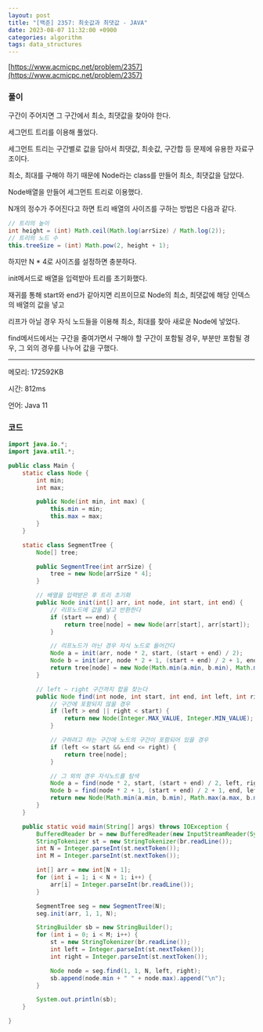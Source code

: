 ```yaml
---
layout: post
title: "[백준] 2357: 최솟값과 최댓값 - JAVA"
date: 2023-08-07 11:32:00 +0900
categories: algorithm
tags: data_structures
---
```


[https://www.acmicpc.net/problem/2357](https://www.acmicpc.net/problem/2357)

### 풀이

구간이 주어지면 그 구간에서 최소, 최댓값을 찾아야 한다.

세그먼트 트리를 이용해 풀었다.

세그먼트 트리는 구간별로 값을 담아서 최댓값, 최솟값, 구간합 등 문제에 유용한 자료구조이다.

최소, 최대를 구해야 하기 때문에 Node라는 class를 만들어 최소, 최댓값을 담았다.

Node배열을 만들어 세그먼트 트리로 이용했다.

N개의 정수가 주어진다고 하면 트리 배열의 사이즈를 구하는 방법은 다음과 같다.

```java
// 트리의 높이
int height = (int) Math.ceil(Math.log(arrSize) / Math.log(2));
// 트리의 노드 수
this.treeSize = (int) Math.pow(2, height + 1);
```

하지만 N \* 4로 사이즈를 설정하면 충분하다.

init메서드로 배열을 입력받아 트리를 초기화했다.

재귀를 통해 start와 end가 같아지면 리프이므로 Node의 최소, 최댓값에 해당 인덱스의 배열의 값을 넣고

리프가 아닐 경우 자식 노드들을 이용해 최소, 최대를 찾아 새로운 Node에 넣었다.

find메서드에서는 구간을 줄여가면서 구해야 할 구간이 포함될 경우, 부분만 포함될 경우, 그 외의 경우를 나누어 값을 구했다.

---

메모리: 172592KB

시간: 812ms

언어: Java 11

### 코드

```java
import java.io.*;
import java.util.*;

public class Main {
    static class Node {
        int min;
        int max;

        public Node(int min, int max) {
            this.min = min;
            this.max = max;
        }
    }

    static class SegmentTree {
        Node[] tree;

        public SegmentTree(int arrSize) {
            tree = new Node[arrSize * 4];
        }

        // 배열을 입력받은 후 트리 초기화
        public Node init(int[] arr, int node, int start, int end) {
            // 리프노드에 값을 넣고 반환한다
            if (start == end) {
                return tree[node] = new Node(arr[start], arr[start]);
            }

            // 리프노드가 아닌 경우 자식 노드로 들어간다
            Node a = init(arr, node * 2, start, (start + end) / 2);
            Node b = init(arr, node * 2 + 1, (start + end) / 2 + 1, end);
            return tree[node] = new Node(Math.min(a.min, b.min), Math.max(a.max, b.max));
        }

        // left ~ right 구간까지 합을 찾는다
        public Node find(int node, int start, int end, int left, int right) {
            // 구간에 포함되지 않을 경우
            if (left > end || right < start) {
                return new Node(Integer.MAX_VALUE, Integer.MIN_VALUE);
            }

            // 구하려고 하는 구간에 노드의 구간이 포함되어 있을 경우
            if (left <= start && end <= right) {
                return tree[node];
            }

            // 그 외의 경우 자식노드를 탐색
            Node a = find(node * 2, start, (start + end) / 2, left, right);
            Node b = find(node * 2 + 1, (start + end) / 2 + 1, end, left, right);
            return new Node(Math.min(a.min, b.min), Math.max(a.max, b.max));
        }
    }

    public static void main(String[] args) throws IOException {
        BufferedReader br = new BufferedReader(new InputStreamReader(System.in));
        StringTokenizer st = new StringTokenizer(br.readLine());
        int N = Integer.parseInt(st.nextToken());
        int M = Integer.parseInt(st.nextToken());

        int[] arr = new int[N + 1];
        for (int i = 1; i < N + 1; i++) {
            arr[i] = Integer.parseInt(br.readLine());
        }

        SegmentTree seg = new SegmentTree(N);
        seg.init(arr, 1, 1, N);

        StringBuilder sb = new StringBuilder();
        for (int i = 0; i < M; i++) {
            st = new StringTokenizer(br.readLine());
            int left = Integer.parseInt(st.nextToken());
            int right = Integer.parseInt(st.nextToken());

            Node node = seg.find(1, 1, N, left, right);
            sb.append(node.min + " " + node.max).append("\n");
        }

        System.out.println(sb);
    }

}
```
